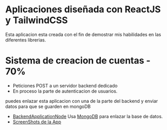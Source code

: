 # Aplicaciones diseñada con ReactJS y TailwindCSS

Esta aplicacion esta creada con el fin de demostrar mis habilidades en las diferentes librerias.
# Sistema de creacion de cuentas - 70%

- Peticiones POST a un servidor backend dedicado
- En proceso la parte de autenticacion de usuarios.

puedes enlazar esta aplicacion con una de la parte del backend y enviar datos para que se guarden en mongoDB

- [BackendApplicationNode](https://github.com/af01camacho/BackendApiAplication) Usa [MongoDB]([https://babeljs.io/](https://www.mongodb.com/es)) para enlazar la base de datos.
- [ScreenShots de la App](https://prnt.sc/f-mHUA9eae6C)  
